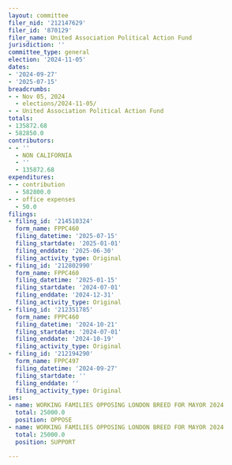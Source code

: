 ```yaml
---
layout: committee
filer_nid: '212147629'
filer_id: '870129'
filer_name: United Association Political Action Fund
jurisdiction: ''
committee_type: general
election: '2024-11-05'
dates:
- '2024-09-27'
- '2025-07-15'
breadcrumbs:
- - Nov 05, 2024
  - elections/2024-11-05/
- - United Association Political Action Fund
totals:
- 135872.68
- 582850.0
contributors:
- - ''
  - NON CALIFORNIA
  - ''
  - 135872.68
expenditures:
- - contribution
  - 582800.0
- - office expenses
  - 50.0
filings:
- filing_id: '214510324'
  form_name: FPPC460
  filing_datetime: '2025-07-15'
  filing_startdate: '2025-01-01'
  filing_enddate: '2025-06-30'
  filing_activity_type: Original
- filing_id: '212802990'
  form_name: FPPC460
  filing_datetime: '2025-01-15'
  filing_startdate: '2024-07-01'
  filing_enddate: '2024-12-31'
  filing_activity_type: Original
- filing_id: '212351785'
  form_name: FPPC460
  filing_datetime: '2024-10-21'
  filing_startdate: '2024-07-01'
  filing_enddate: '2024-10-19'
  filing_activity_type: Original
- filing_id: '212194290'
  form_name: FPPC497
  filing_datetime: '2024-09-27'
  filing_startdate: ''
  filing_enddate: ''
  filing_activity_type: Original
ies:
- name: WORKING FAMILIES OPPOSING LONDON BREED FOR MAYOR 2024
  total: 25000.0
  position: OPPOSE
- name: WORKING FAMILIES OPPOSING LONDON BREED FOR MAYOR 2024
  total: 25000.0
  position: SUPPORT

---
```


